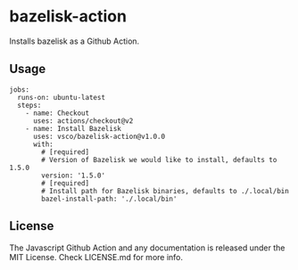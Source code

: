 # bazelisk-action

Installs bazelisk as a Github Action.

## Usage

```
jobs:
  runs-on: ubuntu-latest
  steps:
    - name: Checkout
      uses: actions/checkout@v2
    - name: Install Bazelisk
      uses: vsco/bazelisk-action@v1.0.0
      with:
        # [required]
        # Version of Bazelisk we would like to install, defaults to 1.5.0
        version: '1.5.0'
        # [required]
        # Install path for Bazelisk binaries, defaults to ./.local/bin
        bazel-install-path: './.local/bin'
```

## License

The Javascript Github Action and any documentation is released under the MIT License.
Check LICENSE.md for more info.
